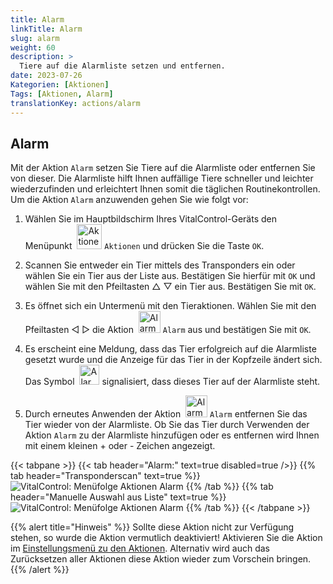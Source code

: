 ```yaml
---
title: Alarm
linkTitle: Alarm
slug: alarm
weight: 60
description: >
  Tiere auf die Alarmliste setzen und entfernen.
date: 2023-07-26
Kategorien: [Aktionen]
Tags: [Aktionen, Alarm]
translationKey: actions/alarm
---
```

## Alarm

Mit der Aktion `Alarm` setzen Sie Tiere auf die Alarmliste oder entfernen Sie von dieser. Die Alarmliste hilft Ihnen auffällige Tiere schneller und leichter wiederzufinden und erleichtert Ihnen somit die täglichen Routinekontrollen. Um die Aktion `Alarm` anzuwenden gehen Sie wie folgt vor:

1.  Wählen Sie im Hauptbildschirm Ihres VitalControl-Geräts den Menüpunkt  &nbsp;<img src="/icons/actions.svg" width="40" align="bottom" alt="Aktionen" /> `Aktionen` und drücken Sie die Taste `OK`.

2. Scannen Sie entweder ein Tier mittels des Transponders ein oder wählen Sie ein Tier aus der Liste aus. Bestätigen Sie hierfür mit `OK` und wählen Sie mit den Pfeiltasten △ ▽ ein Tier aus. Bestätigen Sie mit `OK`.

3. Es öffnet sich ein Untermenü mit den Tieraktionen. Wählen Sie mit den Pfeiltasten ◁ ▷ die Aktion &nbsp;<img src="/icons/actions/alarm.svg" width="35" align="bottom" alt="Alarm" /> `Alarm` aus und bestätigen Sie mit `OK`.

4. Es erscheint eine Meldung, dass das Tier erfolgreich auf die Alarmliste gesetzt wurde und die Anzeige für das Tier in der Kopfzeile ändert sich. Das Symbol &nbsp;<img src="/icons/header/animal-in-alarm.svg" width="32" align="bottom" alt="Alarm" /> signalisiert, dass dieses Tier auf der Alarmliste steht.

5. Durch erneutes Anwenden der Aktion &nbsp;<img src="/icons/actions/alarm-minus.svg" width="35" align="bottom" alt="Alarm" /> `Alarm` entfernen Sie das Tier wieder von der Alarmliste. Ob Sie das Tier durch Verwenden der Aktion `Alarm` zu der Alarmliste hinzufügen oder es entfernen wird Ihnen mit einem kleinen + oder - Zeichen angezeigt.

{{< tabpane >}}
{{< tab header="Alarm:" text=true disabled=true />}}
{{% tab header="Transponderscan" text=true %}}
 ![VitalControl: Menüfolge Aktionen Alarm](../bilder/alarm-transponderscan.png "Alarm")
{{% /tab %}}
{{% tab header="Manuelle Auswahl aus Liste" text=true %}}
 ![VitalControl: Menüfolge Aktionen Alarm](../bilder/alarm.png "Alarm")
{{% /tab %}}
{{< /tabpane >}}


{{% alert title="Hinweis" %}}
Sollte diese Aktion nicht zur Verfügung stehen, so wurde die Aktion vermutlich deaktiviert! Aktivieren Sie die Aktion im [Einstellungsmenü zu den Aktionen](/docs/aktionen/einstellungen/). Alternativ wird auch das Zurücksetzen aller Aktionen diese Aktion wieder zum Vorschein bringen.
{{% /alert %}}
